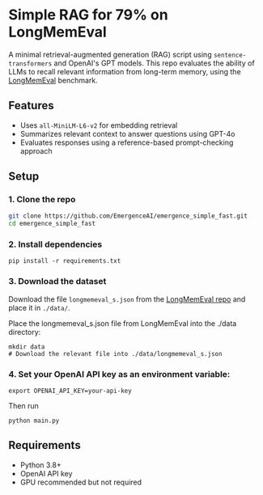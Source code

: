 # Simple RAG for 79% on LongMemEval

A minimal retrieval-augmented generation (RAG) script using `sentence-transformers` and OpenAI's GPT models. This repo evaluates the ability of LLMs to recall relevant information from long-term memory, using the [LongMemEval](https://github.com/xiaowu0162/LongMemEval) benchmark.

## Features

- Uses `all-MiniLM-L6-v2` for embedding retrieval
- Summarizes relevant context to answer questions using GPT-4o
- Evaluates responses using a reference-based prompt-checking approach

## Setup

### 1. Clone the repo

```bash
git clone https://github.com/EmergenceAI/emergence_simple_fast.git
cd emergence_simple_fast
```

### 2. Install dependencies

```
pip install -r requirements.txt
```

### 3. Download the dataset

Download the file `longmemeval_s.json` from the [LongMemEval repo](https://github.com/xiaowu0162/LongMemEval) and place it in `./data/`.

Place the longmemeval_s.json file from LongMemEval into the ./data directory:

```
mkdir data
# Download the relevant file into ./data/longmemeval_s.json
```

### 4. Set your OpenAI API key as an environment variable:
```
export OPENAI_API_KEY=your-api-key
```

Then run
```
python main.py
```

## Requirements

- Python 3.8+
- OpenAI API key
- GPU recommended but not required
